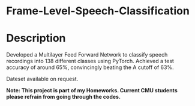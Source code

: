# Frame-Level-Speech-Classification
# Description

Developed a Multilayer Feed Forward Network to classify speech recordings into 138 different classes using PyTorch. Achieved a test accuracy of around 65%, convincingly beating the A cutoff of 63%.

Dateset available on request.

**Note: This project is part of my Homeworks. Current CMU students please refrain from going through the codes.**


